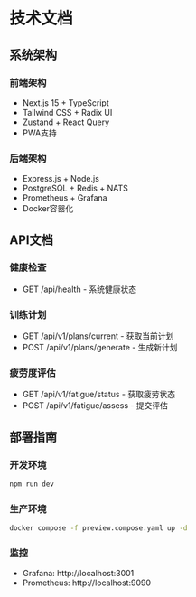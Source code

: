 # 技术文档

## 系统架构

### 前端架构
- Next.js 15 + TypeScript
- Tailwind CSS + Radix UI
- Zustand + React Query
- PWA支持

### 后端架构
- Express.js + Node.js
- PostgreSQL + Redis + NATS
- Prometheus + Grafana
- Docker容器化

## API文档

### 健康检查
- GET /api/health - 系统健康状态

### 训练计划
- GET /api/v1/plans/current - 获取当前计划
- POST /api/v1/plans/generate - 生成新计划

### 疲劳度评估
- GET /api/v1/fatigue/status - 获取疲劳状态
- POST /api/v1/fatigue/assess - 提交评估

## 部署指南

### 开发环境
```bash
npm run dev
```

### 生产环境
```bash
docker compose -f preview.compose.yaml up -d
```

### 监控
- Grafana: http://localhost:3001
- Prometheus: http://localhost:9090
